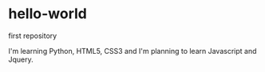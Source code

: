 # hello-world
first repository

I'm learning Python, HTML5, CSS3 and I'm planning to learn Javascript and Jquery.
